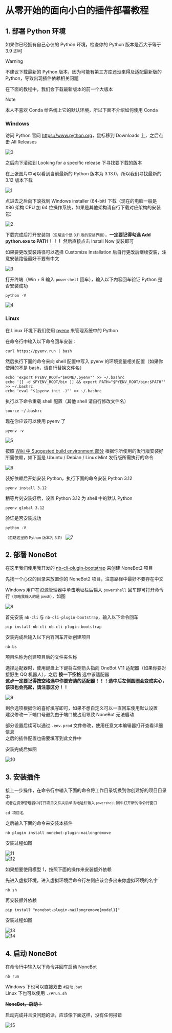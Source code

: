 <!-- markdownlint-disable MD028 MD033 -->

# 从零开始的面向小白的插件部署教程

## 1. 部署 Python 环境

如果你已经拥有自己心仪的 Python 环境，检查你的 Python 版本是否大于等于 3.9 即可

> [!WARNING]
> 不建议下载最新的 Python 版本，因为可能有第三方库还没来得及适配最新版的 Python，导致出现插件依赖相关问题
>
> 在下面的教程中，我们会下载最新版本的前一个大版本

> [!NOTE]
> 本人不喜欢 Conda 给系统上它的默认环境，所以下面不介绍如何使用 Conda

### Windows

访问 Python 官网 <https://www.python.org>，鼠标移到 Downloads 上，之后点击 All Releases

![0](./assets/0.png)

之后向下滚动到 Looking for a specific release 下寻找要下载的版本

在上张图片中可以看到当前最新的 Python 版本为 3.13.0，所以我们寻找最新的 3.12 版本下载

![1](./assets/1.png)

点进去之后向下滚找到 Windows installer (64-bit) 下载（现在的电脑一般是 X86 架构 CPU 加 64 位操作系统，如果是其他架构请自行下载对应架构的安装包）

![2](./assets/2.png)

下载完成后打开安装包<small>（忽略这个是 3.11 版的安装界面）</small>，**一定要记得勾选 Add python.exe to PATH！！！** 然后直接点击 Install Now 安装即可

如果要更改安装路径可以选择 Customize Installation 后自行更改后继续安装，注意安装路径最好不要有中文

![3](./assets/3.png)

打开终端（Win + R 输入 `powershell` 回车），输入以下内容回车验证 Python 是否安装成功

```shell
python -V
```

![4](./assets/4.png)

### Linux

在 Linux 环境下我们使用 [pyenv](https://github.com/pyenv/pyenv) 来管理系统中的 Python

在命令行中输入以下命令回车安装：

```shell
curl https://pyenv.run | bash
```

然后执行下面的命令来向 shell 配置中写入 pyenv 的环境变量相关配置（如果你使用的不是 bash，请自行替换文件名）

```shell
echo 'export PYENV_ROOT="$HOME/.pyenv"' >> ~/.bashrc
echo '[[ -d $PYENV_ROOT/bin ]] && export PATH="$PYENV_ROOT/bin:$PATH"' >> ~/.bashrc
echo 'eval "$(pyenv init -)"' >> ~/.bashrc
```

执行以下命令重载 shell 配置（其他 shell 请自行修改文件名）

```shell
source ~/.bashrc
```

现在你应该可以使用 pyenv 了

```shell
pyenv -v
```

![5](./assets/5.png)

按照 [Wiki 中 Suggested build environment 部分](https://github.com/pyenv/pyenv/wiki#suggested-build-environment) 根据你所使用的发行版安装好所需依赖，如下面是 Ubuntu / Debian / Linux Mint 发行版所需执行的命令

![6](./assets/6.png)

装好依赖后开始安装 Python，执行下面的命令安装 Python 3.12

```shell
pyenv install 3.12
```

稍等片刻安装好后，设置 Python 3.12 为 shell 中的默认 Python

```shell
pyenv global 3.12
```

验证是否安装成功

```shell
python -V
```

<small>（忽略这里的 Python 版本为 3.11）</small>
![7](./assets/7.png)

## 2. 部署 NoneBot

在这里我们使用我开发的 [nb-cli-plugin-bootstrap](https://github.com/lgc-NB2Dev/nb-cli-plugin-bootstrap) 来创建 NoneBot2 项目

先找一个心仪的目录来放置你的 NoneBot2 项目，注意路径中最好不要存在中文

Windows 用户在资源管理器中单击地址栏后输入 `powershell` 回车即可打开命令行<small>（忽略我输入的是 pwsh）</small>，如图

![8](./assets/8.png)

首先安装 `nb-cli` 与 `nb-cli-plugin-bootstrap`，输入以下命令回车

```shell
pip install nb-cli nb-cli-plugin-bootstrap
```

安装完成后输入以下内容回车开始创建项目

```shell
nb bs
```

项目名称为创建项目后的文件夹名称

选择适配器时，使用键盘上下键将左侧箭头指向 OneBot V11 适配器（如果你要对接野生 QQ 机器人），之后 **按一下空格** 选中该适配器  
**这步一定要记得按空格选中你要安装的适配器！！！选中后左侧圆圈会变成实心，该项也会亮起，请注意区分！！**

![9](./assets/9.png)

剩余选项根据你的喜好填写即可，如果不想自定义可以一直回车使用默认设置  
建议修改一下端口号避免由于端口被占用导致 NoneBot 无法启动

部分设置后续可以通过 `.env.prod` 文件修改，使用任意文本编辑器打开查看详细信息  
之后的插件配置也需要填写到此文件中

安装完成后如图

![10](./assets/10.png)

## 3. 安装插件

接上一步操作，在命令行中输入下面的命令将工作目录切换到你创建好的项目目录中  
<small>或者在资源管理器中打开项目文件夹后单击地址栏输入 `powershell` 回车打开新的命令行窗口</small>

```shell
cd 项目名
```

之后输入下面的命令来安装本插件

```shell
nb plugin install nonebot-plugin-nailongremove
```

安装过程如图

![11](./assets/11.png)  
![12](./assets/12.png)

如果想要使用模型 1，按照下面的操作来安装额外依赖

先进入虚拟环境，进入虚拟环境后命令行左侧应该会多出来你虚拟环境的名字

```shell
nb sh
```

再安装额外依赖

```shell
pip install "nonebot-plugin-nailongremove[model1]"
```

安装过程如图

![13](./assets/13.png)  
![14](./assets/14.png)

## 4. 启动 NoneBot

在命令行中输入以下命令并回车启动 NoneBot

```shell
nb run
```

Windows 下也可以直接双击 `#启动.bat`  
Linux 下也可以使用 `./#run.sh`

~~**NoneBot，启动！**~~

启动完成并且没问题的话，应该像下面这样，没有任何报错

![15](./assets/15.png)
